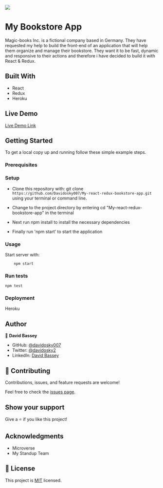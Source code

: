 ![](https://img.shields.io/badge/Microverse-blueviolet)

# My Bookstore App

Magic-books Inc. is a fictional company based in Germany. They have requested my help to build the front-end of an application that will help them organize and manage their bookstore. They want it to be fast, dynamic and responsive to their actions and therefore i have decided to build it with React & Redux.

## Built With

- React
- Redux
- Heroku

## Live Demo

[Live Demo Link](https://bukstur-app.herokuapp.com/)

## Getting Started

To get a local copy up and running follow these simple example steps.

### Prerequisites

### Setup

- Clone this repository with: git clone `https://github.com/Davidosky007/My-react-redux-bookstore-app.git` using your terminal or command line.

- Change to the project directory by entering cd "My-react-redux-bookstore-app" in the terminal

- Next run npm install to install the necessary dependencies

- Finally run 'npm start' to start the application

### Usage

Start server with:

```
    npm start
```

### Run tests

```
npm test
```

### Deployment

Heroku

## Author

👤 **David Bassey**

- GitHub: [@davidosky007](https://github.com/davidosky007)
- Twitter: [@davidosky2](https://twitter.com/Davidosky2)
- LinkedIn: [David Bassey](https://www.linkedin.com/in/david-bassey-akan/)

## 🤝 Contributing

Contributions, issues, and feature requests are welcome!

Feel free to check the [issues page](https://github.com/Davidosky007/My-react-redux-bookstore-app/issues).

## Show your support

Give a ⭐️ if you like this project!

## Acknowledgments

- Microverse
- My Standup Team

## 📝 License

This project is [MIT](lic.url) licensed.
